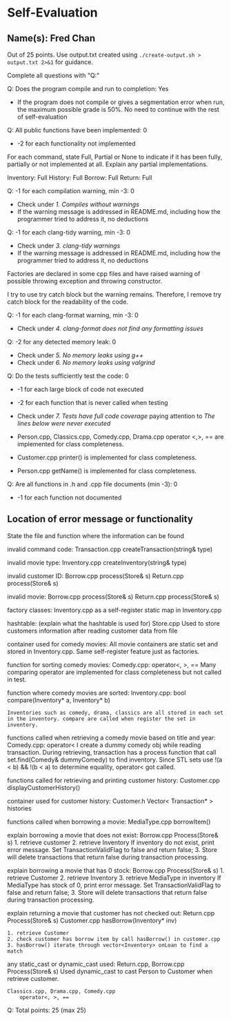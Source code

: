 # Self-Evaluation

## Name(s): Fred Chan

Out of 25 points. Use output.txt created using 
`./create-output.sh > output.txt 2>&1` for guidance.

Complete all questions with "Q:"

Q: Does the program compile and run to completion: Yes

- If the program does not compile or gives a segmentation error when run, 
the maximum possible grade is 50%. No need to continue with the rest of self-evaluation

Q: All public functions have been implemented: 0

- -2 for each functionality not implemented

For each command, state Full, Partial or None to indicate 
if it has been fully, partially or not implemented at all.
Explain any partial implementations.

Inventory: Full
History: Full
Borrow: Full
Return: Full


Q: -1 for each compilation warning, min -3: 0

- Check under *1. Compiles without warnings*
- If the warning message is addressed in README.md, including how the programmer tried to address it, no deductions

Q: -1 for each clang-tidy warning, min -3: 0

- Check under *3. clang-tidy warnings*
- If the warning message is addressed in README.md, including how the programmer tried to address it, no deductions

Factories are declared in some cpp files and have raised warning of possible throwing exception and throwing constructor. 

I try to use try catch block but the warning remains. Therefore, I remove try catch block for the readability of the code.

Q: -1 for each clang-format warning, min -3: 0

- Check under *4. clang-format does not find any formatting issues*


Q: -2 for any detected memory leak: 0

- Check under *5. No memory leaks using g++*
- Check under *6. No memory leaks using valgrind*

Q: Do the tests sufficiently test the code: 0

- -1 for each large block of code not executed
- -2 for each function that is never called when testing
- Check under *7. Tests have full code coverage* paying attention to *The lines below were never executed*

-  Person.cpp, Classics.cpp, Comedy.cpp, Drama.cpp
    operator <,>, == are implemented for class completeness.  
- Customer.cpp 
    printer() is implemented for class completeness.
- Person.cpp
    getName() is implemented for class completeness.

Q: Are all functions in .h and .cpp file documents (min -3): 0

- -1 for each function not documented

## Location of error message or functionality

State the file and function where the information can be found

invalid command code: 
    Transaction.cpp
        createTransaction(string& type)

invalid movie type: 
    Inventory.cpp
        createInventory(string& type)

invalid customer ID: 
    Borrow.cpp 
        process(Store& s)
    Return.cpp 
        process(Store& s)
 
invalid movie: 
    Borrow.cpp 
        process(Store& s)
    Return.cpp 
        process(Store& s)

factory classes: 
    Inventory.cpp
    as a self-register static map in Inventory.cpp

hashtable: (explain what the hashtable is used for)
    Store.cpp
    Used to store customers information after reading customer data from file

container used for comedy movies: 
    All movie containers are static set and stored in Inventory.cpp.
    Same self-register feature just as factories.

function for sorting comedy movies: 
    Comedy.cpp:
        operator<, >, ==
    Many comparing operator are implemented for class completeness but not called in test.

function where comedy movies are sorted: 
    Inventory.cpp: 
        bool compare(Inventory* a, Inventory* b)

    Inventories such as comedy, drama, classics are all stored in each set in the inventory. compare are called when register the set in inventory.

functions called when retrieving a comedy movie based on title and year:
    Comedy.cpp:
        operator<
    I create a dummy comedy obj while reading transaction. During retrieving, transaction has a process function that call set.find(Comedy& dummyComedy) to find inventory. Since STL sets use !(a < b) && !(b < a) to determine equality, operator< got called.

functions called for retrieving and printing customer history: 
    Customer.cpp
        displayCustomerHistory()

container used for customer history: 
    Customer.h
        Vector< Transaction* > histories

functions called when borrowing a movie: 
    MediaType.cpp
        borrowItem()

explain borrowing a movie that does not exist: 
    Borrow.cpp
        Process(Store& s)
    1. retrieve customer
    2. retrieve Inventory
        If inventory do not exist, print error message. 
        Set TransactionValidFlag to false and return false;
    3. Store will delete transactions that return false during transaction processing.
    

explain borrowing a movie that has 0 stock: 
   Borrow.cpp
        Process(Store& s)
    1. retrieve Customer
    2. retrieve Inventory
    3. retrieve MediaType in inventory
        If MediaType has stock of 0, print error message.
        Set TransactionValidFlag to false and return false;
    3. Store will delete transactions that return false during   transaction processing.

explain returning a movie that customer has not checked out: 
    Return.cpp
        Process(Store& s)
    Customer.cpp
        hasBorrow(Inventory* inv)

    1. retrieve Customer
    2. check customer has borrow item by call hasBorrow() in customer.cpp
    3. hasBorrow() iterate through vector<Inventory> onLoan to find a match

any static_cast or dynamic_cast used: 
    Return.cpp, Borrow.cpp
        Process(Store& s)
        Used dynamic_cast to cast Person to Customer when retrieve customer.
    
    Classics.cpp, Drama.cpp, Comedy.cpp
        operator<, >, ==


Q: Total points: 25 (max 25)